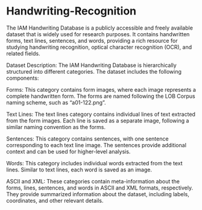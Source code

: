 # Handwriting-Recognition
The IAM Handwriting Database is a publicly accessible and freely available dataset that is widely used for research purposes. It contains handwritten forms, text lines, sentences, and words, providing a rich resource for studying handwriting recognition, optical character recognition (OCR), and related fields.

Dataset Description: The IAM Handwriting Database is hierarchically structured into different categories. The dataset includes the following components:

Forms: This category contains form images, where each image represents a complete handwritten form. The forms are named following the LOB Corpus naming scheme, such as “a01-122.png”.

Text Lines: The text lines category contains individual lines of text extracted from the form images. Each line is saved as a separate image, following a similar naming convention as the forms.

Sentences: This category contains sentences, with one sentence corresponding to each text line image. The sentences provide additional context and can be used for higher-level analysis.

Words: This category includes individual words extracted from the text lines. Similar to text lines, each word is saved as an image.

ASCII and XML: These categories contain meta-information about the forms, lines, sentences, and words in ASCII and XML formats, respectively. They provide summarized information about the dataset, including labels, coordinates, and other relevant details.
